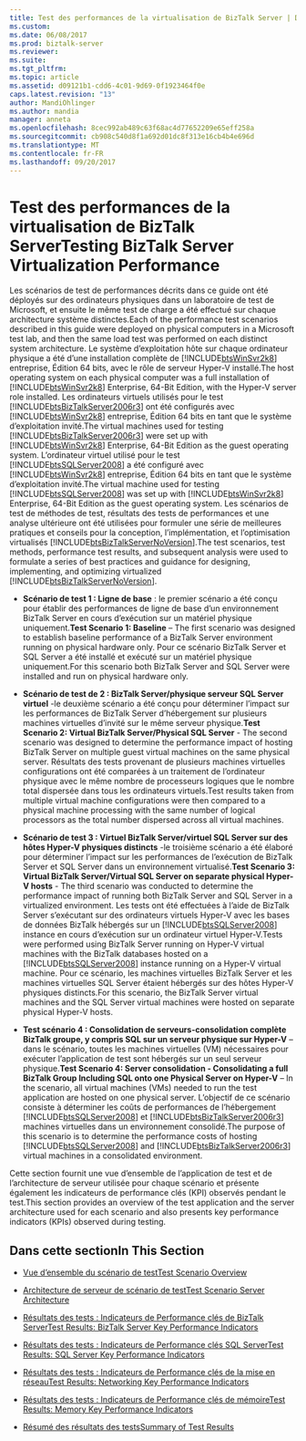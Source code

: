 ```yaml
---
title: Test des performances de la virtualisation de BizTalk Server | Documents Microsoft
ms.custom: 
ms.date: 06/08/2017
ms.prod: biztalk-server
ms.reviewer: 
ms.suite: 
ms.tgt_pltfrm: 
ms.topic: article
ms.assetid: d09121b1-cdd6-4c01-9d69-0f1923464f0e
caps.latest.revision: "13"
author: MandiOhlinger
ms.author: mandia
manager: anneta
ms.openlocfilehash: 8cec992ab489c63f68ac4d77652209e65eff258a
ms.sourcegitcommit: cb908c540d8f1a692d01dc8f313e16cb4b4e696d
ms.translationtype: MT
ms.contentlocale: fr-FR
ms.lasthandoff: 09/20/2017
---
```

# <a name="testing-biztalk-server-virtualization-performance"></a><span data-ttu-id="7b6be-102">Test des performances de la virtualisation de BizTalk Server</span><span class="sxs-lookup"><span data-stu-id="7b6be-102">Testing BizTalk Server Virtualization Performance</span></span>
<span data-ttu-id="7b6be-103">Les scénarios de test de performances décrits dans ce guide ont été déployés sur des ordinateurs physiques dans un laboratoire de test de Microsoft, et ensuite le même test de charge a été effectué sur chaque architecture système distinctes.</span><span class="sxs-lookup"><span data-stu-id="7b6be-103">Each of the performance test scenarios described in this guide were deployed on physical computers in a Microsoft test lab, and then the same load test was performed on each distinct system architecture.</span></span> <span data-ttu-id="7b6be-104">Le système d’exploitation hôte sur chaque ordinateur physique a été d’une installation complète de [!INCLUDE[btsWinSvr2k8](../includes/btswinsvr2k8-md.md)] entreprise, Édition 64 bits, avec le rôle de serveur Hyper-V installé.</span><span class="sxs-lookup"><span data-stu-id="7b6be-104">The host operating system on each physical computer was a full installation of [!INCLUDE[btsWinSvr2k8](../includes/btswinsvr2k8-md.md)] Enterprise, 64-Bit Edition, with the Hyper-V server role installed.</span></span> <span data-ttu-id="7b6be-105">Les ordinateurs virtuels utilisés pour le test [!INCLUDE[btsBizTalkServer2006r3](../includes/btsbiztalkserver2006r3-md.md)] ont été configurés avec [!INCLUDE[btsWinSvr2k8](../includes/btswinsvr2k8-md.md)] entreprise, Édition 64 bits en tant que le système d’exploitation invité.</span><span class="sxs-lookup"><span data-stu-id="7b6be-105">The virtual machines used for testing [!INCLUDE[btsBizTalkServer2006r3](../includes/btsbiztalkserver2006r3-md.md)] were set up with [!INCLUDE[btsWinSvr2k8](../includes/btswinsvr2k8-md.md)] Enterprise, 64-Bit Edition as the guest operating system.</span></span> <span data-ttu-id="7b6be-106">L’ordinateur virtuel utilisé pour le test [!INCLUDE[btsSQLServer2008](../includes/btssqlserver2008-md.md)] a été configuré avec [!INCLUDE[btsWinSvr2k8](../includes/btswinsvr2k8-md.md)] entreprise, Édition 64 bits en tant que le système d’exploitation invité.</span><span class="sxs-lookup"><span data-stu-id="7b6be-106">The virtual machine used for testing [!INCLUDE[btsSQLServer2008](../includes/btssqlserver2008-md.md)] was set up with [!INCLUDE[btsWinSvr2k8](../includes/btswinsvr2k8-md.md)] Enterprise, 64-Bit Edition as the guest operating system.</span></span> <span data-ttu-id="7b6be-107">Les scénarios de test de méthodes de test, résultats des tests de performances et une analyse ultérieure ont été utilisées pour formuler une série de meilleures pratiques et conseils pour la conception, l’implémentation, et l’optimisation virtualisés [!INCLUDE[btsBizTalkServerNoVersion](../includes/btsbiztalkservernoversion-md.md)].</span><span class="sxs-lookup"><span data-stu-id="7b6be-107">The test scenarios, test methods, performance test results, and subsequent analysis were used to formulate a series of best practices and guidance for designing, implementing, and optimizing virtualized [!INCLUDE[btsBizTalkServerNoVersion](../includes/btsbiztalkservernoversion-md.md)].</span></span>  
  
-   <span data-ttu-id="7b6be-108">**Scénario de test 1 : Ligne de base** : le premier scénario a été conçu pour établir des performances de ligne de base d’un environnement BizTalk Server en cours d’exécution sur un matériel physique uniquement.</span><span class="sxs-lookup"><span data-stu-id="7b6be-108">**Test Scenario 1: Baseline** – The first scenario was designed to establish baseline performance of a BizTalk Server environment running on physical hardware only.</span></span> <span data-ttu-id="7b6be-109">Pour ce scénario BizTalk Server et SQL Server a été installé et exécuté sur un matériel physique uniquement.</span><span class="sxs-lookup"><span data-stu-id="7b6be-109">For this scenario both BizTalk Server and SQL Server were installed and run on physical hardware only.</span></span>  
  
-   <span data-ttu-id="7b6be-110">**Scénario de test de 2 : BizTalk Server/physique serveur SQL Server virtuel** -le deuxième scénario a été conçu pour déterminer l’impact sur les performances de BizTalk Server d’hébergement sur plusieurs machines virtuelles d’invité sur le même serveur physique.</span><span class="sxs-lookup"><span data-stu-id="7b6be-110">**Test Scenario 2: Virtual BizTalk Server/Physical SQL Server** - The second scenario was designed to determine the performance impact of hosting BizTalk Server on multiple guest virtual machines on the same physical server.</span></span> <span data-ttu-id="7b6be-111">Résultats des tests provenant de plusieurs machines virtuelles configurations ont été comparées à un traitement de l’ordinateur physique avec le même nombre de processeurs logiques que le nombre total dispersée dans tous les ordinateurs virtuels.</span><span class="sxs-lookup"><span data-stu-id="7b6be-111">Test results taken from multiple virtual machine configurations were then compared to a physical machine processing with the same number of logical processors as the total number dispersed across all virtual machines.</span></span>  
  
-   <span data-ttu-id="7b6be-112">**Scénario de test 3 : Virtuel BizTalk Server/virtuel SQL Server sur des hôtes Hyper-V physiques distincts** -le troisième scénario a été élaboré pour déterminer l’impact sur les performances de l’exécution de BizTalk Server et SQL Server dans un environnement virtualisé.</span><span class="sxs-lookup"><span data-stu-id="7b6be-112">**Test Scenario 3: Virtual BizTalk Server/Virtual SQL Server on separate physical Hyper-V hosts** - The third scenario was conducted to determine the performance impact of running both BizTalk Server and SQL Server in a virtualized environment.</span></span> <span data-ttu-id="7b6be-113">Les tests ont été effectuées à l’aide de BizTalk Server s’exécutant sur des ordinateurs virtuels Hyper-V avec les bases de données BizTalk hébergés sur un [!INCLUDE[btsSQLServer2008](../includes/btssqlserver2008-md.md)] instance en cours d’exécution sur un ordinateur virtuel Hyper-V.</span><span class="sxs-lookup"><span data-stu-id="7b6be-113">Tests were performed using BizTalk Server running on Hyper-V virtual machines with the BizTalk databases hosted on a [!INCLUDE[btsSQLServer2008](../includes/btssqlserver2008-md.md)] instance running on a Hyper-V virtual machine.</span></span> <span data-ttu-id="7b6be-114">Pour ce scénario, les machines virtuelles BizTalk Server et les machines virtuelles SQL Server étaient hébergés sur des hôtes Hyper-V physiques distincts.</span><span class="sxs-lookup"><span data-stu-id="7b6be-114">For this scenario, the BizTalk Server virtual machines and the SQL Server virtual machines were hosted on separate physical Hyper-V hosts.</span></span>  
  
-   <span data-ttu-id="7b6be-115">**Test scénario 4 : Consolidation de serveurs-consolidation complète BizTalk groupe, y compris SQL sur un serveur physique sur Hyper-V** – dans le scénario, toutes les machines virtuelles (VM) nécessaires pour exécuter l’application de test sont hébergés sur un seul serveur physique.</span><span class="sxs-lookup"><span data-stu-id="7b6be-115">**Test Scenario 4: Server consolidation - Consolidating a full BizTalk Group Including SQL onto one Physical Server on Hyper-V** – In the scenario, all virtual machines (VMs) needed to run the test application are hosted on one physical server.</span></span> <span data-ttu-id="7b6be-116">L’objectif de ce scénario consiste à déterminer les coûts de performances de l’hébergement [!INCLUDE[btsSQLServer2008](../includes/btssqlserver2008-md.md)] et [!INCLUDE[btsBizTalkServer2006r3](../includes/btsbiztalkserver2006r3-md.md)] machines virtuelles dans un environnement consolidé.</span><span class="sxs-lookup"><span data-stu-id="7b6be-116">The purpose of this scenario is to determine the performance costs of hosting [!INCLUDE[btsSQLServer2008](../includes/btssqlserver2008-md.md)] and [!INCLUDE[btsBizTalkServer2006r3](../includes/btsbiztalkserver2006r3-md.md)] virtual machines in a consolidated environment.</span></span>  
  
 <span data-ttu-id="7b6be-117">Cette section fournit une vue d’ensemble de l’application de test et de l’architecture de serveur utilisée pour chaque scénario et présente également les indicateurs de performance clés (KPI) observés pendant le test.</span><span class="sxs-lookup"><span data-stu-id="7b6be-117">This section provides an overview of the test application and the server architecture used for each scenario and also presents key performance indicators (KPIs) observed during testing.</span></span>  
  
## <a name="in-this-section"></a><span data-ttu-id="7b6be-118">Dans cette section</span><span class="sxs-lookup"><span data-stu-id="7b6be-118">In This Section</span></span>  
  
-   [<span data-ttu-id="7b6be-119">Vue d’ensemble du scénario de test</span><span class="sxs-lookup"><span data-stu-id="7b6be-119">Test Scenario Overview</span></span>](../technical-guides/test-scenario-overview.md)  
  
-   [<span data-ttu-id="7b6be-120">Architecture de serveur de scénario de test</span><span class="sxs-lookup"><span data-stu-id="7b6be-120">Test Scenario Server Architecture</span></span>](../technical-guides/test-scenario-server-architecture.md)  
  
-   [<span data-ttu-id="7b6be-121">Résultats des tests : Indicateurs de Performance clés de BizTalk Server</span><span class="sxs-lookup"><span data-stu-id="7b6be-121">Test Results: BizTalk Server Key Performance Indicators</span></span>](../technical-guides/test-results-biztalk-server-key-performance-indicators.md)  
  
-   [<span data-ttu-id="7b6be-122">Résultats des tests : Indicateurs de Performance clés SQL Server</span><span class="sxs-lookup"><span data-stu-id="7b6be-122">Test Results: SQL Server Key Performance Indicators</span></span>](../technical-guides/test-results-sql-server-key-performance-indicators.md)  
  
-   [<span data-ttu-id="7b6be-123">Résultats des tests : Indicateurs de Performance clés de la mise en réseau</span><span class="sxs-lookup"><span data-stu-id="7b6be-123">Test Results: Networking Key Performance Indicators</span></span>](../technical-guides/test-results-networking-key-performance-indicators.md)  
  
-   [<span data-ttu-id="7b6be-124">Résultats des tests : Indicateurs de Performance clés de mémoire</span><span class="sxs-lookup"><span data-stu-id="7b6be-124">Test Results: Memory Key Performance Indicators</span></span>](../technical-guides/test-results-memory-key-performance-indicators.md)  
  
-   [<span data-ttu-id="7b6be-125">Résumé des résultats des tests</span><span class="sxs-lookup"><span data-stu-id="7b6be-125">Summary of Test Results</span></span>](../technical-guides/summary-of-test-results.md)